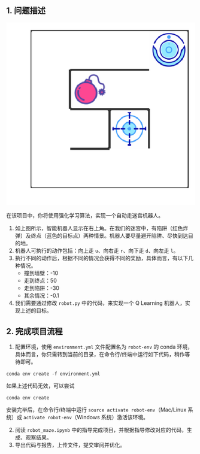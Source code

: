 ## 1. 问题描述


![img.png](default.png)

在该项目中，你将使用强化学习算法，实现一个自动走迷宫机器人。

1. 如上图所示，智能机器人显示在右上角。在我们的迷宫中，有陷阱（红色炸弹）及终点（蓝色的目标点）两种情景。机器人要尽量避开陷阱、尽快到达目的地。
2. 机器人可执行的动作包括：向上走 `u`、向右走 `r`、向下走 `d`、向左走 `l`。
3. 执行不同的动作后，根据不同的情况会获得不同的奖励，具体而言，有以下几种情况。
    - 撞到墙壁：-10
    - 走到终点：50
    - 走到陷阱：-30
    - 其余情况：-0.1
4. 我们需要通过修改 `robot.py` 中的代码，来实现一个 Q Learning 机器人，实现上述的目标。

## 2. 完成项目流程

1. 配置环境，使用 `environment.yml` 文件配置名为 `robot-env` 的 conda 环境，具体而言，你只需转到当前的目录，在命令行/终端中运行如下代码，稍作等待即可。
```
conda env create -f environment.yml
```
如果上述代码无效，可以尝试
```
conda env create
```
安装完毕后，在命令行/终端中运行 `source activate robot-env`（Mac/Linux 系统）或 `activate robot-env`（Windows 系统）激活该环境。

2. 阅读 `robot_maze.ipynb` 中的指导完成项目，并根据指导修改对应的代码，生成、观察结果。
3. 导出代码与报告，上传文件，提交审阅并优化。
